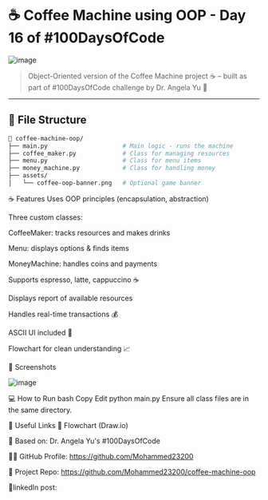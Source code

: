 # ☕ Coffee Machine using OOP - Day 16 of #100DaysOfCode

![image](https://github.com/user-attachments/assets/02f1208a-3ab0-4413-b31f-b479e46cb2ad)


> Object-Oriented version of the Coffee Machine project ☕ – built as part of #100DaysOfCode challenge by Dr. Angela Yu 🚀

---

## 📂 File Structure

```bash
📁 coffee-machine-oop/
├── main.py                     # Main logic - runs the machine
├── coffee_maker.py             # Class for managing resources
├── menu.py                     # Class for menu items
├── money_machine.py            # Class for handling money
├── assets/
│   └── coffee-oop-banner.png   # Optional game banner
```
☕ Features
Uses OOP principles (encapsulation, abstraction)

Three custom classes:

CoffeeMaker: tracks resources and makes drinks

Menu: displays options & finds items

MoneyMachine: handles coins and payments

Supports espresso, latte, cappuccino ☕

Displays report of available resources

Handles real-time transactions 💰

ASCII UI included 🎨

Flowchart for clean understanding 📈

📸 Screenshots

![image](https://github.com/user-attachments/assets/0856074c-9850-4c22-83de-27e74d293112)


💻 How to Run
bash
Copy
Edit
python main.py
Ensure all class files are in the same directory.

🔗 Useful Links
📘 Flowchart (Draw.io)

🧠 Based on: Dr. Angela Yu's #100DaysOfCode

👨‍💻 GitHub Profile: https://github.com/Mohammed23200

📁 Project Repo: https://github.com/Mohammed23200/coffee-machine-oop

🎉linkedIn post:

